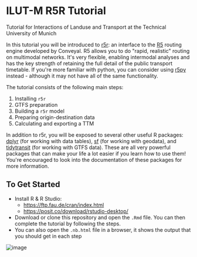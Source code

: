# ILUT-M R5R Tutorial 

Tutorial for Interactions of Landuse and Transport at the Technical University of Munich

In this tutorial you will be introduced to [r5r](https://ipeagit.github.io/r5r/): an interface to the [R5](https://github.com/conveyal/r5) routing engine developed by Conveyal.
R5 allows you to do "rapid, realistic" routing on multimodal networks. It's very flexible, enabling
intermodal analyses and has the key strength of retaining the full detail of the public transport timetable.
If you're more familiar with python, you can consider using [r5py](https://github.com/r5py/r5py) instead - although it may not have all of the same functionality.

The tutorial consists of the following main steps:

1. Installing `r5r`
2. GTFS preparation
3. Building a `r5r` model
3. Preparing origin-destination data
4. Calculating and exporting a TTM


In addition to r5r, you will be exposed to several other useful R packages: [dplyr](https://dplyr.tidyverse.org/) (for working with data tables), [sf](https://r-spatial.github.io/sf/) (for working with geodata), and [tidytransit](https://github.com/r-transit/tidytransit) (for working with GTFS data). These are all very
powerful packages that can make your life a lot easier if you learn how to use them! You're encouraged 
to look into the documentation of these packages for more information.

## To Get Started

- Install R & R Studio:
  -  https://ftp.fau.de/cran/index.html
  - https://posit.co/download/rstudio-desktop/
- Download or clone this repository and open the `.Rmd` file. You can then complete the tutorial by following the steps. 
- You can also open the `.nb.html` file in a browser, it shows the output that you should get in each step

![image](https://github.com/user-attachments/assets/ffc4704c-e009-48ea-b1ee-0ea2810c73c7)
